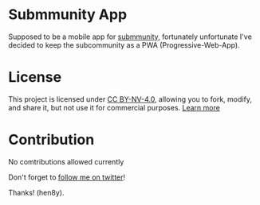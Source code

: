 # Submmunity App

Supposed to be a mobile app for [submmunity](https://submmunity.com), fortunately unfortunate I've decided to keep the subcommunity as a PWA (Progressive-Web-App).

# License

This project is licensed under [CC BY-NV-4.0](https://github.com/hen8y/submmunity-app/blob/main/LICENSE.md), allowing you to fork, modify, and share it, but not use it for commercial purposes. [Learn more](https://creativecommons.org/licenses/by-nc/4.0/)

# Contribution

No comtributions allowed currently

Don't forget to [follow me on twitter](https://twitter.com/hen8y)!

Thanks!
(hen8y).
